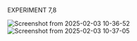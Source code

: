 EXPERIMENT 7,8


![Screenshot from 2025-02-03 10-36-52](https://github.com/user-attachments/assets/bc56c797-d737-48b2-b02a-b9993d09f304)
![Screenshot from 2025-02-03 10-37-05](https://github.com/user-attachments/assets/2968ffc0-f275-4833-8b53-268b1ee52b11)
